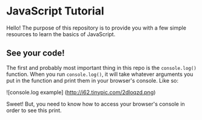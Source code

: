 # JavaScript Tutorial

Hello!  The purpose of this repository is to provide you with a few simple resources to learn the basics of JavaScript.

## See your code!

The first and probably most important thing in this repo is the `console.log()` function.  When you run `console.log()`, it will take whatever arguments you put in the function and print them in your browser's console.  Like so:

![console.log example]
(http://i62.tinypic.com/2dloqzd.png)

Sweet!  But, you need to know how to access your browser's console in order to see this print.
